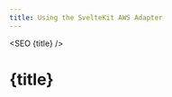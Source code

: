 ```yaml
---
title: Using the SvelteKit AWS Adapter
---
```


<script>
    import SEO from '$lib/components/SEO.svelte'
</script>

<SEO {title} />

# {title}
